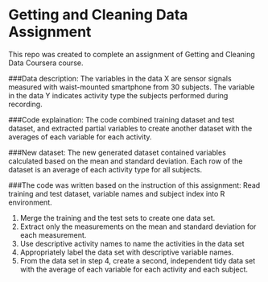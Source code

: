 # Getting and Cleaning Data Assignment

This repo was created to complete an assignment of Getting and Cleaning Data Coursera course.

###Data description:
The variables in the data X are sensor signals measured with waist-mounted smartphone from 30 subjects. 
The variable in the data Y indicates activity type the subjects performed during recording.

###Code explaination:
The code combined training dataset and test dataset,  and extracted partial variables to create another dataset with the averages of each variable for each activity.

###New dataset:
The new generated dataset contained variables calculated based on the mean and standard deviation. Each row of the dataset is an average of each activity type for all subjects.

###The code was written based on the instruction of this assignment:
Read training and test dataset, variable names and subject index into R environment.

1. Merge the training and the test sets to create one data set.
2. Extract only the measurements on the mean and standard deviation for each measurement.
3. Use descriptive activity names to name the activities in the data set
4. Appropriately label the data set with descriptive variable names.
5. From the data set in step 4, create a second, independent tidy data set with the average of each variable for each activity and each subject.
